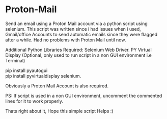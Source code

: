 # Proton-Mail
Send an email using a Proton Mail account via a python script using selenium. This script was written since i had issues when i used,
Gmail/office Accounts to send automatic emails since they were flagged after a while. Had no problems with Proton Mail until now.

Additional Python Libraries Required:
  Selenium Web Driver.
  PY Virtual Display (Optional, only used to run script in a non GUI environment i.e Terminal)
  
  pip install pyautogui  
  pip install pyvirtualdisplay selenium.
 
Obviously a Proton Mail Account is also required.

PS: If script is used in a non GUI environment, uncomment the commented lines for it to work properly.

Thats right about it, Hope this simple script Helps :)
  

